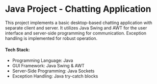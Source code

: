 # Java Project - Chatting Application
This project implements a basic desktop-based chatting application with separate client and server. It utilizes Java Swing and AWT for the user interface and server-side programming for communication. Exception handling is implemented for robust operation.

#### Tech Stack:
<ul>
  <li>Programming Language: Java</li>
  <li>GUI Framework: Java Swing & AWT</li>
  <li>Server-Side Programming: Java Sockets</li>
  <li>Exception Handling: Java try-catch blocks</li>
</ul>
